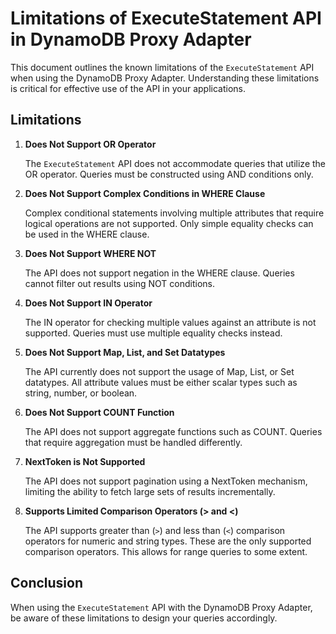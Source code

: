 # Limitations of ExecuteStatement API in DynamoDB Proxy Adapter

This document outlines the known limitations of the `ExecuteStatement` API when using the DynamoDB Proxy Adapter. Understanding these limitations is critical for effective use of the API in your applications.

## Limitations

1.  **Does Not Support OR Operator**

    The `ExecuteStatement` API does not accommodate queries that utilize the OR operator. Queries must be constructed using AND conditions only.

2.  **Does Not Support Complex Conditions in WHERE Clause**

    Complex conditional statements involving multiple attributes that require logical operations are not supported. Only simple equality checks can be used in the WHERE clause.

3.  **Does Not Support WHERE NOT**

    The API does not support negation in the WHERE clause. Queries cannot filter out results using NOT conditions.

4.  **Does Not Support IN Operator**

    The IN operator for checking multiple values against an attribute is not supported. Queries must use multiple equality checks instead.

5.  **Does Not Support Map, List, and Set Datatypes**

    The API currently does not support the usage of Map, List, or Set datatypes. All attribute values must be either scalar types such as string, number, or boolean.

6.  **Does Not Support COUNT Function**

    The API does not support aggregate functions such as COUNT. Queries that require aggregation must be handled differently.

7.  **NextToken is Not Supported**

    The API does not support pagination using a NextToken mechanism, limiting the ability to fetch large sets of results incrementally.

8.  **Supports Limited Comparison Operators (> and <)**

    The API supports greater than (`>`) and less than (`<`) comparison operators for numeric and string types. These are the only supported comparison operators. This allows for range queries to some extent.

## Conclusion

When using the `ExecuteStatement` API with the DynamoDB Proxy Adapter, be aware of these limitations to design your queries accordingly.
